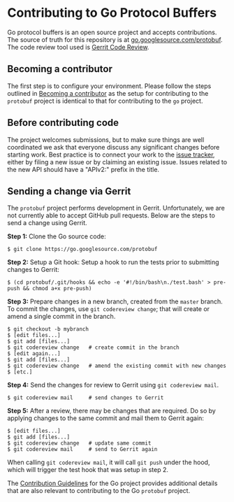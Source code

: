 # Contributing to Go Protocol Buffers

Go protocol buffers is an open source project and accepts contributions.
The source of truth for this repository is at
[go.googlesource.com/protobuf](https://go.googlesource.com/protobuf).
The code review tool used is
[Gerrit Code Review](https://www.gerritcodereview.com/).


## Becoming a contributor

The first step is to configure your environment.
Please follow the steps outlined in
[Becoming a contributor](https://golang.org/doc/contribute.html#contributor)
as the setup for contributing to the `protobuf` project is identical
to that for contributing to the `go` project.


## Before contributing code

The project welcomes submissions, but to make sure things are well coordinated
we ask that everyone discuss any significant changes before starting work.
Best practice is to connect your work to the
[issue tracker](https://github.com/golang/protobuf/issues),
either by filing a new issue or by claiming an existing issue.
Issues related to the new API should have a "APIv2:" prefix in the title.


## Sending a change via Gerrit

The `protobuf` project performs development in Gerrit.
Unfortunately, we are not currently able to accept GitHub pull requests.
Below are the steps to send a change using Gerrit.


**Step 1:** Clone the Go source code:
```
$ git clone https://go.googlesource.com/protobuf
```

**Step 2:** Setup a Git hook:
Setup a hook to run the tests prior to submitting changes to Gerrit:
```
$ (cd protobuf/.git/hooks && echo -e '#!/bin/bash\n./test.bash' > pre-push && chmod a+x pre-push)
```

**Step 3:** Prepare changes in a new branch, created from the `master` branch.
To commit the changes, use `git codereview change`;
that will create or amend a single commit in the branch.

```
$ git checkout -b mybranch
$ [edit files...]
$ git add [files...]
$ git codereview change   # create commit in the branch
$ [edit again...]
$ git add [files...]
$ git codereview change   # amend the existing commit with new changes
$ [etc.]
```

**Step 4:** Send the changes for review to Gerrit using `git codereview mail`.
```
$ git codereview mail     # send changes to Gerrit
```

**Step 5:** After a review, there may be changes that are required.
Do so by applying changes to the same commit and mail them to Gerrit again:
```
$ [edit files...]
$ git add [files...]
$ git codereview change   # update same commit
$ git codereview mail     # send to Gerrit again
```

When calling `git codereview mail`, it will call `git push` under the hood,
which will trigger the test hook that was setup in step 2.

The [Contribution Guidelines](https://golang.org/doc/contribute.html) for the
Go project provides additional details that are also relevant to
contributing to the Go `protobuf` project.
